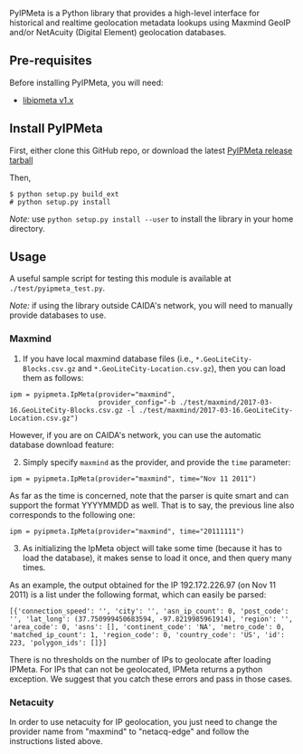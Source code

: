 PyIPMeta is a Python library that provides a high-level interface for
historical and realtime geolocation metadata lookups using Maxmind
GeoIP and/or NetAcuity (Digital Element) geolocation databases.

## Pre-requisites
Before installing PyIPMeta, you will need:
  - [libipmeta v1.x](https://github.com/CAIDA/libipmeta/releases/tag/v1.0.0)

## Install PyIPMeta

First, either clone this GitHub repo, or download the latest
[PyIPMeta release tarball](https://github.com/CAIDA/pyipmeta/releases)

Then,

 ```
 $ python setup.py build_ext
 # python setup.py install
 ```

_Note:_ use `python setup.py install --user` to install the library in
your home directory.

## Usage

A useful sample script for testing this module is available at
`./test/pyipmeta_test.py`.

_Note:_ if using the library outside CAIDA's network, you will need to
manually provide databases to use.

### Maxmind

1. If you have local maxmind database files (i.e.,
`*.GeoLiteCity-Blocks.csv.gz` and `*.GeoLiteCity-Location.csv.gz`),
then you can load them as follows:

```
ipm = pyipmeta.IpMeta(provider="maxmind",
                      provider_config="-b ./test/maxmind/2017-03-16.GeoLiteCity-Blocks.csv.gz -l ./test/maxmind/2017-03-16.GeoLiteCity-Location.csv.gz")
```

However, if you are on CAIDA's network, you can use the automatic
database download feature:

2. Simply specify `maxmind` as the provider, and provide the `time`
parameter:

```ipm = pyipmeta.IpMeta(provider="maxmind", time="Nov 11 2011")```

As far as the time is concerned, note that the parser is quite smart
and can support the format YYYYMMDD as well. That is to say, the
previous line also corresponds to the following one:

```ipm = pyipmeta.IpMeta(provider="maxmind", time="20111111")```

3. As initializing the IpMeta object will take some time (because it
has to load the database), it makes sense to load it once, and then
query many times.

As an example, the output obtained for the IP 192.172.226.97 (on Nov
11 2011) is a list under the following format, which can easily be
parsed:

```[{'connection_speed': '', 'city': '', 'asn_ip_count': 0, 'post_code': '', 'lat_long': (37.750999450683594, -97.8219985961914), 'region': '', 'area_code': 0, 'asns': [], 'continent_code': 'NA', 'metro_code': 0, 'matched_ip_count': 1, 'region_code': 0, 'country_code': 'US', 'id': 223, 'polygon_ids': []}]```

There is no thresholds on the number of IPs to geolocate after loading
IPMeta. For IPs that can not be geolocated, IPMeta returns a python
exception. We suggest that you catch these errors and pass in those
cases.


### Netacuity

In order to use netacuity for IP geolocation, you just need to change
the provider name from "maxmind" to "netacq-edge" and follow the
instructions listed above.
